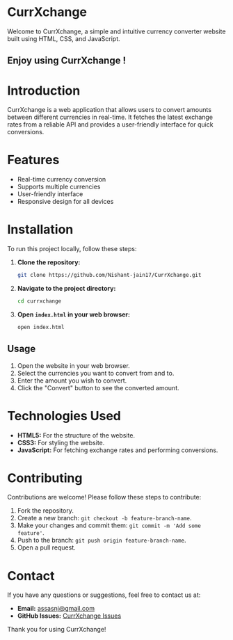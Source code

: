 # CurrXchange


Welcome to CurrXchange, a simple and intuitive currency converter website built using HTML, CSS, and JavaScript.
<br>

## Enjoy using CurrXchange !
 


# Introduction
CurrXchange is a web application that allows users to convert amounts between different currencies in real-time. It fetches the latest exchange rates from a reliable API and provides a user-friendly interface for quick conversions.

# Features
- Real-time currency conversion
- Supports multiple currencies
- User-friendly interface
- Responsive design for all devices

# Installation
To run this project locally, follow these steps:

1. **Clone the repository:**
    ```sh
    git clone https://github.com/Nishant-jain17/CurrXchange.git
    ```
2. **Navigate to the project directory:**
    ```sh
    cd currxchange
    ```
3. **Open `index.html` in your web browser:**
    ```sh
    open index.html
    ```

## Usage
1. Open the website in your web browser.
2. Select the currencies you want to convert from and to.
3. Enter the amount you wish to convert.
4. Click the "Convert" button to see the converted amount.

# Technologies Used
- **HTML5:** For the structure of the website.
- **CSS3:** For styling the website.
- **JavaScript:** For fetching exchange rates and performing conversions.

# Contributing
Contributions are welcome! Please follow these steps to contribute:

1. Fork the repository.
2. Create a new branch: `git checkout -b feature-branch-name`.
3. Make your changes and commit them: `git commit -m 'Add some feature'`.
4. Push to the branch: `git push origin feature-branch-name`.
5. Open a pull request.

# Contact
If you have any questions or suggestions, feel free to contact us at:
- **Email:** assasnj@gmail.com
- **GitHub Issues:** [CurrXchange Issues](https://github.com/Nishant-jain17/CurrXchange/issues)

Thank you for using CurrXchange!
